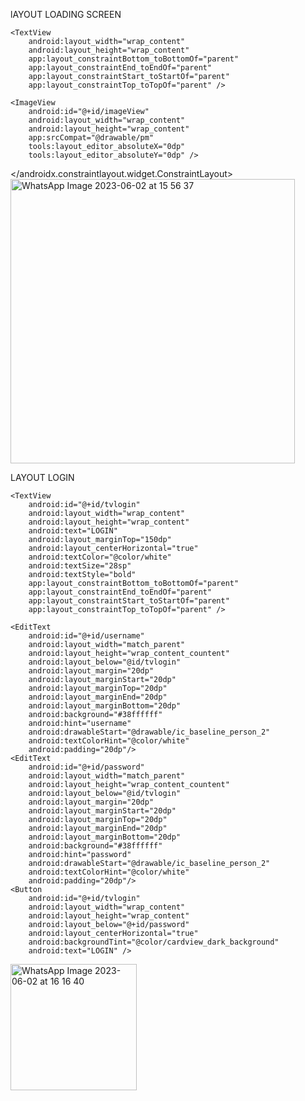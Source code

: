 lAYOUT LOADING SCREEN


    <TextView
        android:layout_width="wrap_content"
        android:layout_height="wrap_content"
        app:layout_constraintBottom_toBottomOf="parent"
        app:layout_constraintEnd_toEndOf="parent"
        app:layout_constraintStart_toStartOf="parent"
        app:layout_constraintTop_toTopOf="parent" />

    <ImageView
        android:id="@+id/imageView"
        android:layout_width="wrap_content"
        android:layout_height="wrap_content"
        app:srcCompat="@drawable/pm"
        tools:layout_editor_absoluteX="0dp"
        tools:layout_editor_absoluteY="0dp" />

</androidx.constraintlayout.widget.ConstraintLayout>
<img width="455" alt="WhatsApp Image 2023-06-02 at 15 56 37" src="https://github.com/aradenkodrat/pemogramanuts/assets/101814131/ce848fd8-dd8f-4054-8875-2c48fb7a8245">

LAYOUT LOGIN
<?xml version="1.0" encoding="utf-8"?>
<RelativeLayout
    xmlns:android="http://schemas.android.com/apk/res/android"
    xmlns:app="http://schemas.android.com/apk/res-auto"
    xmlns:tools="http://schemas.android.com/tools"
    android:layout_width="match_parent"
    android:layout_height="match_parent"
     android:background="@color/purple_700"
    tools:context=".MainActivity">

    <TextView
        android:id="@+id/tvlogin"
        android:layout_width="wrap_content"
        android:layout_height="wrap_content"
        android:text="LOGIN"
        android:layout_marginTop="150dp"
        android:layout_centerHorizontal="true"
        android:textColor="@color/white"
        android:textSize="28sp"
        android:textStyle="bold"
        app:layout_constraintBottom_toBottomOf="parent"
        app:layout_constraintEnd_toEndOf="parent"
        app:layout_constraintStart_toStartOf="parent"
        app:layout_constraintTop_toTopOf="parent" />

    <EditText
        android:id="@+id/username"
        android:layout_width="match_parent"
        android:layout_height="wrap_content_countent"
        android:layout_below="@id/tvlogin"
        android:layout_margin="20dp"
        android:layout_marginStart="20dp"
        android:layout_marginTop="20dp"
        android:layout_marginEnd="20dp"
        android:layout_marginBottom="20dp"
        android:background="#38ffffff"
        android:hint="username"
        android:drawableStart="@drawable/ic_baseline_person_2"
        android:textColorHint="@color/white"
        android:padding="20dp"/>
    <EditText
        android:id="@+id/password"
        android:layout_width="match_parent"
        android:layout_height="wrap_content_countent"
        android:layout_below="@id/tvlogin"
        android:layout_margin="20dp"
        android:layout_marginStart="20dp"
        android:layout_marginTop="20dp"
        android:layout_marginEnd="20dp"
        android:layout_marginBottom="20dp"
        android:background="#38ffffff"
        android:hint="password"
        android:drawableStart="@drawable/ic_baseline_person_2"
        android:textColorHint="@color/white"
        android:padding="20dp"/>
    <Button
        android:id="@+id/tvlogin"
        android:layout_width="wrap_content"
        android:layout_height="wrap_content"
        android:layout_below="@+id/password"
        android:layout_centerHorizontal="true"
        android:backgroundTint="@color/cardview_dark_background"
        android:text="LOGIN" />


<img width="202" alt="WhatsApp Image 2023-06-02 at 16 16 40" src="https://github.com/aradenkodrat/pemogramanuts/assets/101814131/9c4f9cac-6143-47d4-aa42-8661fa36d85a">

